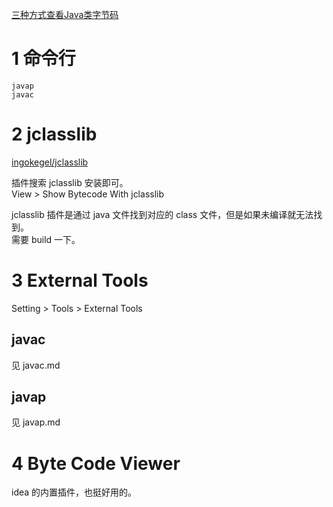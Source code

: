 
[三种方式查看Java类字节码](https://blog.csdn.net/kwame211/article/details/77677662)

# 1 命令行
    javap
    javac

# 2 jclasslib
[ingokegel/jclasslib](https://github.com/ingokegel/jclasslib)

插件搜索 jclasslib 安装即可。  
View > Show Bytecode With jclasslib

jclasslib 插件是通过 java 文件找到对应的 class 文件，但是如果未编译就无法找到。  
需要 build 一下。

# 3 External Tools
Setting > Tools > External Tools  
## javac
见 javac.md

## javap
见 javap.md

# 4 Byte Code Viewer
idea 的内置插件，也挺好用的。
